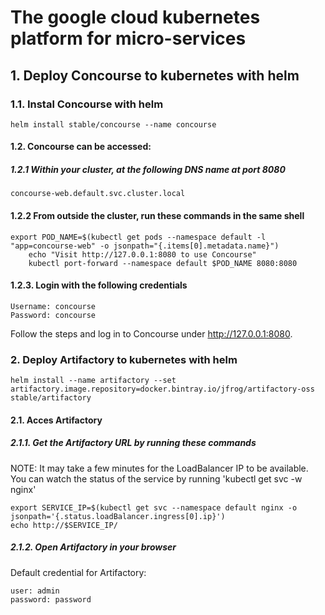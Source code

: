 # The google cloud kubernetes platform for micro-services

## 1. Deploy Concourse to kubernetes with helm

### 1.1. Instal Concourse with helm

```
helm install stable/concourse --name concourse
```

#### 1.2. Concourse can be accessed:

##### 1.2.1 Within your cluster, at the following DNS name at port 8080

```
concourse-web.default.svc.cluster.local
```

#### 1.2.2 From outside the cluster, run these commands in the same shell

```
export POD_NAME=$(kubectl get pods --namespace default -l "app=concourse-web" -o jsonpath="{.items[0].metadata.name}")
    echo "Visit http://127.0.0.1:8080 to use Concourse"
    kubectl port-forward --namespace default $POD_NAME 8080:8080
```

#### 1.2.3. Login with the following credentials

```
Username: concourse
Password: concourse
```
Follow the steps and log in to Concourse under http://127.0.0.1:8080.

### 2. Deploy Artifactory to kubernetes with helm

```
helm install --name artifactory --set artifactory.image.repository=docker.bintray.io/jfrog/artifactory-oss stable/artifactory
```

#### 2.1. Acces Artifactory
##### 2.1.1. Get the Artifactory URL by running these commands

NOTE: It may take a few minutes for the LoadBalancer IP to be available.
         You can watch the status of the service by running 'kubectl get svc -w nginx'
```
export SERVICE_IP=$(kubectl get svc --namespace default nginx -o jsonpath='{.status.loadBalancer.ingress[0].ip}')
echo http://$SERVICE_IP/
```

##### 2.1.2. Open Artifactory in your browser
Default credential for Artifactory:
```
user: admin
password: password
```
